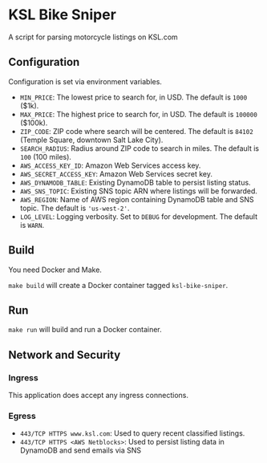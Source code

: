 # KSL Bike Sniper

A script for parsing motorcycle listings on KSL.com

## Configuration

Configuration is set via environment variables.

- `MIN_PRICE`: The lowest price to search for, in USD. The default is `1000` ($1k).
- `MAX_PRICE`: The highest price to search for, in USD. The default is `100000` ($100k).
- `ZIP_CODE`: ZIP code where search will be centered. The default is `84102` (Temple Square, downtown Salt Lake City).
- `SEARCH_RADIUS`: Radius around ZIP code to search in miles. The default is `100` (100 miles).
- `AWS_ACCESS_KEY_ID`: Amazon Web Services access key.
- `AWS_SECRET_ACCESS_KEY`: Amazon Web Services secret key.
- `AWS_DYNAMODB_TABLE`: Existing DynamoDB table to persist listing status.
- `AWS_SNS_TOPIC`: Existing SNS topic ARN where listings will be forwarded.
- `AWS_REGION`: Name of AWS region containing DynamoDB table and SNS topic. The default is `'us-west-2'`.
- `LOG_LEVEL`: Logging verbosity. Set to `DEBUG` for development. The default is `WARN`.

## Build

You need Docker and Make.

`make build` will create a Docker container tagged `ksl-bike-sniper`.

## Run

`make run` will build and run a Docker container.

## Network and Security

### Ingress 

This application does accept any ingress connections.

### Egress

- `443/TCP HTTPS www.ksl.com`: Used to query recent classified listings.
- `443/TCP HTTPS <AWS Netblocks>`: Used to persist listing data in DynamoDB and send emails via SNS
